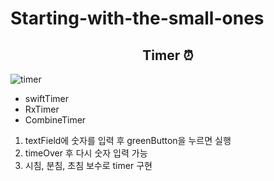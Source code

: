 # Starting-with-the-small-ones

<div align=center><h2> Timer ⏰ </h2></div>
  
![timer](https://user-images.githubusercontent.com/77036771/179643671-82025ad8-eb27-4e8c-9335-269b41672338.gif)

- swiftTimer
- RxTimer
- CombineTimer

1. textField에 숫자를 입력 후 greenButton을 누르면 실행
2. timeOver 후 다시 숫자 입력 가능
3. 시침, 분침, 초침 보수로 timer 구현


